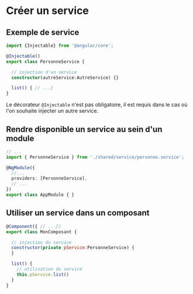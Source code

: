 # Créer un service

## Exemple de service
```ts
import {Injectable} from '@angular/core';

@Injectable()
export class PersonneService {

  // injection d'un service
  constructor(autreService:AutreService) {}

  list() { // ...}
}
```

Le décorateur `@Injectable` n'est pas obligatoire, il est requis dans le cas où l'on souhaite injecter un autre service.

## Rendre disponible un service au sein d'un module

```ts
// ...
import { PersonneService } from './shared/service/personne.service';

@NgModule({
  //...
  providers: [PersonneService],
  // ...
})
export class AppModule { }
```


## Utiliser un service dans un composant

```js
@Component({ // ...})
export class MonComposant {

  // injection du service
  constructor(private pService:PersonneService) {
  }

  list() {
    // utilisation du service
    this.pService.list()
  }
}
```
